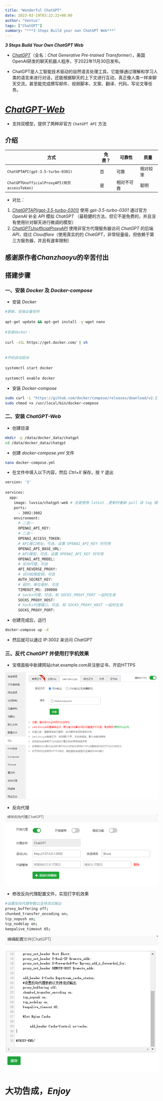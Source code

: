 ```yaml
---
title: "Wonderful ChatGPT"
date: 2023-03-19T03:22:22+08:00
author: "Ventus"
tags: ["ChatGPT"]
summary: "***3 Steps Build your own ChatGPT Web***"
---
```


***3 Steps Build Your Own ChatGPT Web***

* [*ChatGPT*](https://baike.baidu.com/item/ChatGPT/62446358?fr=aladdin)（全名：*Chat Generative Pre-trained Transformer*），美国OpenAI研发的聊天机器人程序，于2022年11月30日发布。

* ChatGPT是人工智能技术驱动的自然语言处理工具，它能够通过理解和学习人类的语言来进行对话，还能根据聊天的上下文进行互动，真正像人类一样来聊天交流，甚至能完成撰写邮件、视频脚本、文案、翻译、代码，写论文等任务。

# [*ChatGPT-Web*](https://github.com/ventusoon/chatgpt-web)

* 支持双模型，提供了两种非官方 `ChatGPT API` 方法

## 介绍

| 方式                                          | 免费？ | 可靠性     | 质量 |
| --------------------------------------------- | ------ | ---------- | ---- |
| `ChatGPTAPI(gpt-3.5-turbo-0301)`                           | 否     | 可靠       | 相对较笨 |
| `ChatGPTUnofficialProxyAPI(网页 accessToken)` | 是     | 相对不可靠 | 聪明 |

* 对比：

1. [*ChatGPTAPI(gpt-3.5-turbo-0301)*](https://platform.openai.com/ "API获取") 使用 *gpt-3.5-turbo-0301* 通过官方 *OpenAI* 补全 *API* 模拟 *ChatGPT* （最稳健的方法，但它不是免费的，并且没有使用针对聊天进行微调的模型）
2. [*ChatGPTUnofficialProxyAPI*](https://chat.openai.com/api/auth/session "AccessToken获取") 使用非官方代理服务器访问 *ChatGPT* 的后端 *API*，绕过 *Cloudflare*（使用真实的的 *ChatGPT*，非常轻量级，但依赖于第三方服务器，并且有速率限制）

## 感谢原作者*Chanzhaoyu*的辛苦付出

## 搭建步骤

### 一、安装 *Docker* 及 *Docker-compose*

* 安装 *Docker*

```bash
#更新、安装必备软件

apt-get update && apt-get install -y wget nano

#安装docker：

curl -sSL https://get.docker.com/ | sh


#开机自动启动

systemctl start docker

systemctl enable docker
```

* 安装 *Docker-compose*

```bash
sudo curl -L "https://github.com/docker/compose/releases/download/v2.17.3/docker-compose-$(uname -s)-$(uname -m)" -o /usr/local/bin/docker-compose
sudo chmod +x /usr/local/bin/docker-compose
```

### 二、安装 *ChatGPT-Web*

* 创建目录

```bash
mkdir -p /data/docker_data/chatgpt
cd /data/docker_data/chatgpt
```

* 创建 *docker-compose.yml* 文件

```bash
nano docker-compose.yml
```

* 在文件中填入以下内容，然后 *Ctrl+X* 保存，按 *Y* 退出

```bash
version: '3'

services:
  app:
    image: luvsia/chatgpt-web # 总是使用 latest ,更新时重新 pull 该 tag 镜像即可
    ports:
      - 3002:3002
    environment:
      # 二选一
      OPENAI_API_KEY: 
      # 二选一
      OPENAI_ACCESS_TOKEN: 
      # API接口地址，可选，设置 OPENAI_API_KEY 时可用
      OPENAI_API_BASE_URL:
      # API模型，可选，设置 OPENAI_API_KEY 时可用
      OPENAI_API_MODEL:
      # 反向代理，可选
      API_REVERSE_PROXY:
      # 访问权限密钥，可选
      AUTH_SECRET_KEY:
      # 超时，单位毫秒，可选
      TIMEOUT_MS: 100000
      # Socks代理，可选，和 SOCKS_PROXY_PORT 一起时生效
      SOCKS_PROXY_HOST:
      # Socks代理端口，可选，和 SOCKS_PROXY_HOST 一起时生效
      SOCKS_PROXY_PORT:

```

* 创建完成后，运行

```bash
docker-compose up -d
```

* 然后就可以通过 IP:3002 来访问 *ChatGPT*

### 三、反代 *ChatGPT* 并使用打字机效果

* 宝塔面板中新建网站chat.example.com并注册证书、开启HTTPS

![ChatGPT](/images/ChatGPT/1.png "ChatGPT")

* 反向代理

![ChatGPT](/images/ChatGPT/2.png "ChatGPT")

* 修改反向代理配置文件，实现打字机效果

```bash
#设置反向代理参数以支持流式输出
proxy_buffering off;
chunked_transfer_encoding on;
tcp_nopush on;
tcp_nodelay on;
keepalive_timeout 65;
```

![ChatGPT](/images/ChatGPT/3.png "ChatGPT")

# 大功告成，*Enjoy*